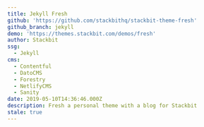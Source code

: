 ```yaml
---
title: Jekyll Fresh
github: 'https://github.com/stackbithq/stackbit-theme-fresh'
github_branch: jekyll
demo: 'https://themes.stackbit.com/demos/fresh'
author: Stackbit
ssg:
  - Jekyll
cms:
  - Contentful
  - DatoCMS
  - Forestry
  - NetlifyCMS
  - Sanity
date: 2019-05-10T14:36:46.000Z
description: Fresh a personal theme with a blog for Stackbit
stale: true
---
```

